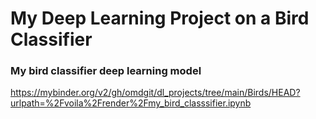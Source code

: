 # My Deep Learning Project on a Bird Classifier 
### My bird classifier deep learning model

https://mybinder.org/v2/gh/omdgit/dl_projects/tree/main/Birds/HEAD?urlpath=%2Fvoila%2Frender%2Fmy_bird_classsifier.ipynb

